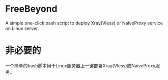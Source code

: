 # FreeBeyond
A simple one-click bash script to deploy Xray(Vless) or NaiveProxy service on Linux server.<br>
# 非必要的
一个简单的bash脚本用于Linux服务器上一键部署Xray(Vless)或NaiveProxy服务。
